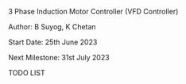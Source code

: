 3 Phase Induction Motor Controller (VFD Controller)

Author: B Suyog, K Chetan

Start Date: 25th June 2023

Next Milestone: 31st July 2023

TODO LIST
